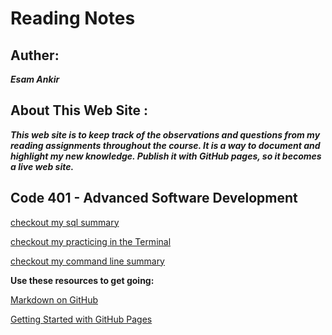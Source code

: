 # Reading Notes

## Auther:
 ***Esam Ankir***

## About This Web Site :
***This web site is to keep track of the observations and questions from my reading assignments throughout the course. It is a way to document and highlight my new knowledge. Publish it with GitHub pages, so it becomes a live web site.***

## Code 401 - Advanced Software Development

[checkout my sql summary](./prep/sql/sql.md) 

[checkout my practicing in the Terminal](./prep/Practice%20in%20the%20Terminal/activities.md)

[checkout my command line summary](./prep/Practice%20in%20the%20Terminal/command%20line%20summary.md) 








**Use these resources to get going:**

[Markdown on GitHub](https://docs.github.com/en/get-started/writing-on-github/getting-started-with-writing-and-formatting-on-github/basic-writing-and-formatting-syntax)

[Getting Started with GitHub Pages](https://docs.github.com/en/pages/quickstart)
